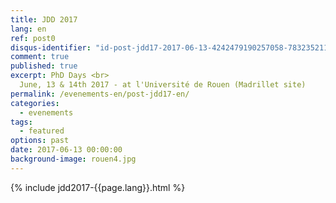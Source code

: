 ```yaml
---
title: JDD 2017
lang: en
ref: post0
disqus-identifier: "id-post-jdd17-2017-06-13-4242479190257058-7832352119584852-985579735799175"
comment: true
published: true
excerpt: PhD Days <br>
  June, 13 & 14th 2017 - at l'Université de Rouen (Madrillet site)
permalink: /evenements-en/post-jdd17-en/
categories:
  - evenements
tags:
  - featured
options: past
date: 2017-06-13 00:00:00
background-image: rouen4.jpg
---
```


{% include jdd2017-{{page.lang}}.html %}